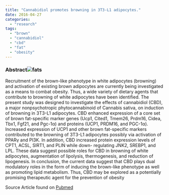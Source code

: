 ```yaml
---
title: "Cannabidiol promotes browning in 3T3-L1 adipocytes."
date: 2016-04-27
categories: 
  - "research"
tags: 
  - "brown"
  - "cannabidiol"
  - "cbd"
  - "fat"
  - "obesity"
---
```


### Abstract![fats](/wp-content/uploads/2016/04/fats.jpg)

Recruitment of the brown-like phenotype in white adipocytes (browning) and activation of existing brown adipocytes are currently being investigated as a means to combat obesity. Thus, a wide variety of dietary agents that contribute to browning of white adipocytes have been identified. The present study was designed to investigate the effects of cannabidiol (CBD), a major nonpsychotropic phytocannabinoid of Cannabis sativa, on induction of browning in 3T3-L1 adipocytes. CBD enhanced expression of a core set of brown fat-specific marker genes (Ucp1, Cited1, Tmem26, Prdm16, Cidea, Tbx1, Fgf21, and Pgc-1α) and proteins (UCP1, PRDM16, and PGC-1α). Increased expression of UCP1 and other brown fat-specific markers contributed to the browning of 3T3-L1 adipocytes possibly via activation of PPARγ and PI3K. In addition, CBD increased protein expression levels of CPT1, ACSL, SIRT1, and PLIN while down- regulating JNK2, SREBP1, and LPL. These data suggest possible roles for CBD in browning of white adipocytes, augmentation of lipolysis, thermogenesis, and reduction of lipogenesis. In conclusion, the current data suggest that CBD plays dual modulatory roles in the form of inducing the brown-like phenotype as well as promoting lipid metabolism. Thus, CBD may be explored as a potentially promising therapeutic agent for the prevention of obesity

Source Article found on [Pubmed](http://www.ncbi.nlm.nih.gov/pubmed/27067870)
